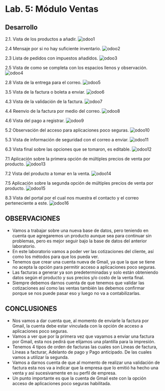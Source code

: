 # Lab. 5: Módulo Ventas

## Desarrollo

2.1. Vista de los productos a añadir.
![odoo1](imagenes/Imagen1.PNG)

2.4 Mensaje por si no hay suficiente inventario.
![odoo2](imagenes/Imagen2.PNG)

2.3 Lista de pedidos con impuestos añadidos.
![odoo3](imagenes/Imagen3.PNG)

2.5 Vista de como se completa con los espacios llenos y observación.
![odoo4](imagenes/Imagen4.PNG)

2.8 Vista de la entrega para el correo.
![odoo5](imagenes/Imagen5.PNG)

3.5 Vista de la factura o boleta a enviar.
![odoo6](imagenes/Imagen6.PNG)

4.3 Vista de la validación de la factura.
![odoo7](imagenes/Imagen7.PNG)

4.4 Reenvio de la factura por medio del correo.
![odoo8](imagenes/Imagen8.PNG)

4.6 Vista del pago a registrar.
![odoo9](imagenes/Imagen9.PNG)

5.2 Observación del acceso para aplicaciones poco seguras.
![odoo10](imagenes/Imagen10.PNG)

5.3 Vista de información de seguridad con el correo a enviar.
![odoo11](imagenes/Imagen11.PNG)

6.3 Vista final sobre las opciones que se tomaron, es editable.
![odoo12](imagenes/Imagen12.PNG)

7.1 Aplicación sobre la primera opción de múltiples precios de venta por producto.
![odoo13](imagenes/Imagen13.PNG)

7.2 Vista del producto a tomar en la venta.
![odoo14](imagenes/Imagen14.PNG)

7.5 Aplicación sobre la segunda opción de múltiples precios de venta por producto.
![odoo15](imagenes/Imagen15.PNG)

8.3 Vista del portal por el cual nos muestra el contacto y el correo perteneciente a este.
![odoo16](imagenes/Imagen16.PNG)

## OBSERVACIONES

- Vamos a trabajar sobre una nueva base de datos, pero teniendo en cuenta que agregaremos un producto aunque sea para continuar sin problemas, pero es mejor seguir bajo la base de datos del anterior laboratorio.
- En este laboratorio vamos a poder ver las cotizaciones del cliente, así como los métodos para que los pueda ver.
- Tenemos que crear una cuenta nueva de Gmail, ya que la que se tiene no acepta la opción para permitir acceso a aplicaciones poco seguras.
- Las facturas a generar ya son predeterminadas y solo están obteniendo datos según el producto y sus precios y/o costo de la venta final.
- Siempre debemos darnos cuenta de que tenemos que validar las cotizaciones así como las ventas también las debemos confirmar porque se nos puede pasar eso y luego no va a contabilizarlas.

## CONCLUSIONES

- Nos vamos a dar cuenta que, al momento de enviarle la factura por Gmail, la cuenta debe estar vinculada con la opción de acceso a aplicaciones poco seguras.
- Vamos a ver que por la primera vez que vayamos a enviar una factura por Gmail, esta nos pedirá que elijamos una plantilla para la impresión.
- Tenemos 4 tipos de orden de facturas las cuales son Líneas de factura, Líneas a facturar, Adelanto de pago y Pago anticipado. De las cuales vamos a utilizar la segunda.
- Vamos a darnos cuenta de que al momento de realizar una validación de factura esta nos va a indicar que la empresa que lo emitió ha hecho una venta y así sucesivamente en su perfil de empresa.
- Un punto importante es que la cuenta de Gmail este con la opción acceso de aplicaciones poco seguras habilitada.
